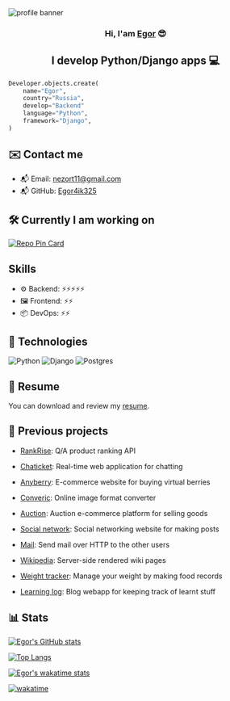 <img src="https://user-images.githubusercontent.com/59317431/139434562-c7515ba6-91e9-4255-8c8a-97afa928dc07.png" alt="profile banner">

<h3 align="center">Hi, I'am <a href="http://egorindev.com" target="_blank" rel="noreferrer">Egor</a> 😎</h3>

<h2 align="center">I develop Python/Django apps 💻</h2>

```python
Developer.objects.create(
    name="Egor",
    country="Russia",
    develop="Backend"
    language="Python",
    framework="Django",
)
```

## ✉️ Contact me

- 📬 Email: [nezort11@gmail.com](mailto://nezort11@gmail.com)
- 📬 GitHub: [Egor4ik325](https://github.com/Egor4ik325)

## 🛠 Currently I am working on

[![Repo Pin Card](https://github-readme-stats.vercel.app/api/pin/?username=Egor4ik325&repo=demanage)](https://github.com/Egor4ik325/demanage)

## Skills

- ⚙️ Backend:     ⚡️⚡️⚡️⚡️⚡️
- 🖼 Frontend:     ⚡️⚡️
- 📦 DevOps:     ⚡️⚡️

## 🌟 Technologies

![Python](https://img.shields.io/badge/python-3670A0?style=flat&logo=python&logoColor=ffdd54)
![Django](https://img.shields.io/badge/django-%23092E20.svg?style=flat&logo=django&logoColor=white)
![Postgres](https://img.shields.io/badge/postgres-%23316192.svg?style=flat&logo=postgresql&logoColor=white)

## 📝 Resume

You can download and review my [resume](https://github.com/Egor4ik325/Egor4ik325/files/7506574/CV.v2.0.pdf).

## 📅 Previous projects

- [RankRise](https://github.com/Egor4ik325/rankrise): Q/A product ranking API

- [Chaticket](https://github.com/Egor4ik325/chaticket): Real-time web application for chatting

- [Anyberry](https://github.com/Egor4ik325/anyberry): E-commerce website for buying virtual berries

- [Converic](https://github.com/Egor4ik325/converic): Online image format converter

- [Auction](https://github.com/Egorik325/auction-commerce): Auction e-commerce platform for selling goods

- [Social network](https://github.com/Egorik325/network): Social networking website for making posts

- [Mail](https://github.com/Egorik325/django-mail): Send mail over HTTP to the other users

- [Wikipedia](https://github.com/Egorik325/encyclopedia): Server-side rendered wiki pages

- [Weight tracker](https://github.com/Egorik325/weight-tracker): Manage your weight by making food records

- [Learning log](https://github.com/Egorik325/django-learning-logs): Blog webapp for keeping track of learnt stuff

## 📊 Stats

[![Egor's GitHub stats](https://github-readme-stats.vercel.app/api?username=Egor4ik325&show_icons=true)](https://github.com/anuraghazra/github-readme-stats)

[![Top Langs](https://github-readme-stats.vercel.app/api/top-langs/?username=Egor4ik325&exclude_repo=bulwark-sln,bulwark-cmake&layout=compact)](https://github.com/anuraghazra/github-readme-stats)

[![Egor's wakatime stats](https://github-readme-stats.vercel.app/api/wakatime?username=Egor4ik325&layout=compact)](https://wakatime.com/@0801e752-de74-44cb-a3ef-c564083431bb)

[![wakatime](https://wakatime.com/badge/user/0801e752-de74-44cb-a3ef-c564083431bb.svg)](https://wakatime.com/@0801e752-de74-44cb-a3ef-c564083431bb)
